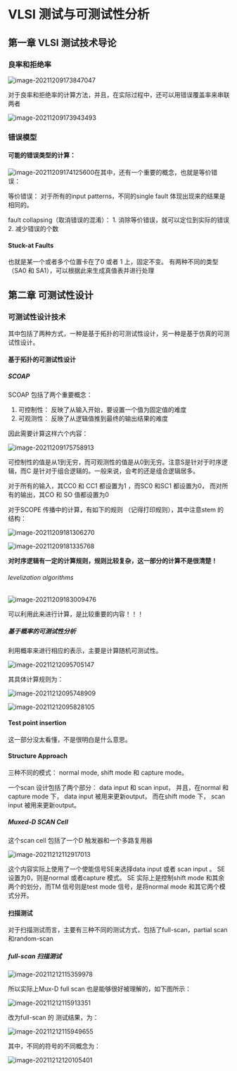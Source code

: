 # VLSI 测试与可测试性分析 

## 第一章 VLSI 测试技术导论

### 良率和拒绝率

![image-20211209173847047](image-20211209173847047.png)

对于良率和拒绝率的计算方法，并且，在实际过程中，还可以用错误覆盖率来串联两者

![image-20211209173943493](image-20211209173943493.png)

### 错误模型

#### 可能的错误类型的计算： 

![image-20211209174125600](image-20211209174125600.png)在其中，还有一个重要的概念，也就是等价错误： 

等价错误： 对于所有的input patterns，不同的single fault 体现出现来的结果是相同的。

fault collapsing（取消错误的混淆）： 1. 消除等价错误，就可以定位到实际的错误 2. 减少错误的个数

#### Stuck-at Faults

也就是某一个或者多个位置卡在了0 或者 1 上，固定不变。 有两种不同的类型（SA0 和 SA1），可以根据此来生成真值表并进行处理

## 第二章 可测试性设计

### 可测试性设计技术

其中包括了两种方式，一种是基于拓扑的可测试性设计，另一种是基于仿真的可测试性设计。

#### 基于拓扑的可测试性设计

##### SCOAP

SCOAP 包括了两个重要概念： 

1. 可控制性： 反映了从输入开始，要设置一个值为固定值的难度
2. 可观测性： 反映了从逻辑值推到最终的输出结果的难度

因此需要计算这样六个内容： 

![image-20211209175758913](image-20211209175758913.png)

可控制性的值是从1到无穷，而可观测性的值是从0到无穷。注意S是针对于时序逻辑，而C 是针对于组合逻辑的。一般来说，会考的还是组合逻辑居多。

对于所有的输入，其CC0 和 CC1 都设置为1 ，而SC0 和SC1 都设置为0， 而对所有的输出，其CO 和 SO 值都设置为0 		

对于SCOPE 传播中的计算，有如下的规则 （记得打印规则），其中注意stem 的结构： 

![image-20211209181306270](image-20211209181306270.png)

![image-20211209181335768](image-20211209181335768.png)

**对时序逻辑有一定的计算规则，规则比较复杂，这一部分的计算不是很清楚！**

###### levelization algorithms

![image-20211209183009476](image-20211209183009476.png)

可以利用此来进行计算，是比较重要的内容！！！

##### 基于概率的可测试性分析

利用概率来进行相应的表示，主要是计算随机可测试性。 

![image-20211212095705147](image-20211212095705147.png)

其具体计算规则为： 

![image-20211212095748909](image-20211212095748909.png)

![image-20211212095828105](image-20211212095828105.png)

#### Test point insertion

这一部分没太看懂，不是很明白是什么意思。 

#### Structure Approach

三种不同的模式： normal mode, shift mode 和 capture mode。 

一个scan 设计包括了两个部分： data input 和 scan input， 并且，在normal 和 capture mode 下， data input 被用来更新output， 而在shift mode 下， scan input 被用来更新output。 

##### Muxed-D SCAN Cell 

这个scan cell 包括了一个D 触发器和一个多路复用器

![image-20211212112917013](image-20211212112917013.png)

这个内容实际上使用了一个使能信号SE来选择data input 或者 scan input 。 SE 设置为0，则是normal 或者capture 模式。 SE 实际上是控制shift mode 和其余两个的划分，而TM 信号则是test mode 信号，是将normal mode 和其它两个模式分开。 



#### 扫描测试

对于扫描测试而言，主要有三种不同的测试方式，包括了full-scan，partial scan 和random-scan 

##### full-scan 扫描测试

![image-20211212115359978](image-20211212115359978.png)

所以实际上Mux-D full scan 也是能够很好被理解的，如下图所示： 

![image-20211212115913351](image-20211212115913351.png)

改为full-scan 的 测试结果，为： 

![image-20211212115949655](image-20211212115949655.png)

其中，不同的符号的不同概念为： 

![image-20211212120105401](image-20211212120105401.png)
